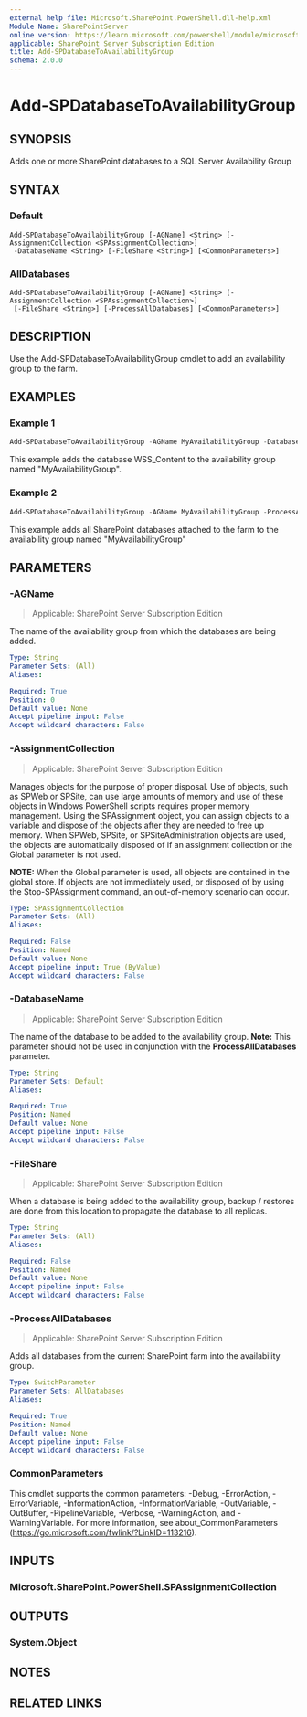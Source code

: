 ```yaml
---
external help file: Microsoft.SharePoint.PowerShell.dll-help.xml
Module Name: SharePointServer
online version: https://learn.microsoft.com/powershell/module/microsoft.sharepoint.powershell/add-spdatabasetoavailabilitygroup
applicable: SharePoint Server Subscription Edition
title: Add-SPDatabaseToAvailabilityGroup
schema: 2.0.0
---
```


# Add-SPDatabaseToAvailabilityGroup

## SYNOPSIS
Adds one or more SharePoint databases to a SQL Server Availability Group

## SYNTAX

### Default
```
Add-SPDatabaseToAvailabilityGroup [-AGName] <String> [-AssignmentCollection <SPAssignmentCollection>]
 -DatabaseName <String> [-FileShare <String>] [<CommonParameters>]
```

### AllDatabases
```
Add-SPDatabaseToAvailabilityGroup [-AGName] <String> [-AssignmentCollection <SPAssignmentCollection>]
 [-FileShare <String>] [-ProcessAllDatabases] [<CommonParameters>]
```

## DESCRIPTION
Use the Add-SPDatabaseToAvailabilityGroup cmdlet to add an availability group to the farm.

## EXAMPLES

### Example 1
```powershell
Add-SPDatabaseToAvailabilityGroup -AGName MyAvailabilityGroup -DatabaseName WSS_Content -FileShare \\backup\share\
```

This example adds the database WSS_Content to the availability group named "MyAvailabilityGroup".

### Example 2
```powershell
Add-SPDatabaseToAvailabilityGroup -AGName MyAvailabilityGroup -ProcessAllDatabases -FileShare \\backup\share\
```

This example adds all SharePoint databases attached to the farm to the availability group named "MyAvailabilityGroup"

## PARAMETERS

### -AGName

> Applicable: SharePoint Server Subscription Edition

The name of the availability group from which the databases are being added.

```yaml
Type: String
Parameter Sets: (All)
Aliases:

Required: True
Position: 0
Default value: None
Accept pipeline input: False
Accept wildcard characters: False
```

### -AssignmentCollection

> Applicable: SharePoint Server Subscription Edition

Manages objects for the purpose of proper disposal. Use of objects, such as SPWeb or SPSite, can use large amounts of memory and use of these objects in Windows PowerShell scripts requires proper memory management. Using the SPAssignment object, you can assign objects to a variable and dispose of the objects after they are needed to free up memory. When SPWeb, SPSite, or SPSiteAdministration objects are used, the objects are automatically disposed of if an assignment collection or the Global parameter is not used.

**NOTE:** When the Global parameter is used, all objects are contained in the global store. If objects are not immediately used, or disposed of by using the Stop-SPAssignment command, an out-of-memory scenario can occur.

```yaml
Type: SPAssignmentCollection
Parameter Sets: (All)
Aliases:

Required: False
Position: Named
Default value: None
Accept pipeline input: True (ByValue)
Accept wildcard characters: False
```

### -DatabaseName

> Applicable: SharePoint Server Subscription Edition

The name of the database to be added to the availability group.
**Note:** This parameter should not be used in conjunction with the **ProcessAllDatabases** parameter.

```yaml
Type: String
Parameter Sets: Default
Aliases:

Required: True
Position: Named
Default value: None
Accept pipeline input: False
Accept wildcard characters: False
```

### -FileShare

> Applicable: SharePoint Server Subscription Edition

When a database is being added to the availability group, backup / restores are done from this location to propagate the database to all replicas.

```yaml
Type: String
Parameter Sets: (All)
Aliases:

Required: False
Position: Named
Default value: None
Accept pipeline input: False
Accept wildcard characters: False
```

### -ProcessAllDatabases

> Applicable: SharePoint Server Subscription Edition

Adds all databases from the current SharePoint farm into the availability group.

```yaml
Type: SwitchParameter
Parameter Sets: AllDatabases
Aliases:

Required: True
Position: Named
Default value: None
Accept pipeline input: False
Accept wildcard characters: False
```

### CommonParameters
This cmdlet supports the common parameters: -Debug, -ErrorAction, -ErrorVariable, -InformationAction, -InformationVariable, -OutVariable, -OutBuffer, -PipelineVariable, -Verbose, -WarningAction, and -WarningVariable. For more information, see about_CommonParameters (https://go.microsoft.com/fwlink/?LinkID=113216).

## INPUTS

### Microsoft.SharePoint.PowerShell.SPAssignmentCollection

## OUTPUTS

### System.Object

## NOTES

## RELATED LINKS
